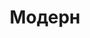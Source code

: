 --- 
title: "Модерн" 
site: "www.modern.uaprom.net" 
town: "Симферополь" 
tel: ["+380 (99) 013-85-45, +380 (652) 70-52-28, +380 (50) 925-30-82, +380 (63) 324-60-50"] 
address: "Россия, Республика Крым, г. Симферополь, ул. Пушкина, 6" 
mail: "" 
--- 